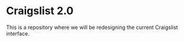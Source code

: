 # Craigslist 2.0

This is a repository where we will be redesigning the current Craigslist interface. 
